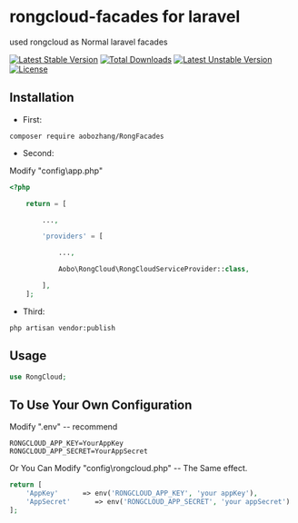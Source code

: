 # rongcloud-facades for laravel
used rongcloud as Normal laravel facades


[![Latest Stable Version](https://poser.pugx.org/aobozhang/rongcloud-facades/v/stable)](https://packagist.org/packages/aobozhang/rongcloud-facades) [![Total Downloads](https://poser.pugx.org/aobozhang/rongcloud-facades/downloads)](https://packagist.org/packages/aobozhang/rongcloud-facades) [![Latest Unstable Version](https://poser.pugx.org/aobozhang/rongcloud-facades/v/unstable)](https://packagist.org/packages/aobozhang/rongcloud-facades) [![License](https://poser.pugx.org/aobozhang/rongcloud-facades/license)](https://packagist.org/packages/aobozhang/rongcloud-facades)


## Installation  

* First:  

```
composer require aobozhang/RongFacades
```

* Second:  

Modify "config\app.php"  

```php
<?php

    return = [

        ...,

        'providers' = [

            ...,

            Aobo\RongCloud\RongCloudServiceProvider::class,

        ],
    ];

```  
* Third:  

```
php artisan vendor:publish
```


## Usage  

```php
use RongCloud;

```  

## To Use Your Own Configuration  

Modify ".env" -- recommend

```
RONGCLOUD_APP_KEY=YourAppKey
RONGCLOUD_APP_SECRET=YourAppSecret
```

Or You Can Modify "config\rongcloud.php" -- The Same effect.

```php
return [
    'AppKey'      => env('RONGCLOUD_APP_KEY', 'your appKey'),
    'AppSecret'      => env('RONGCLOUD_APP_SECRET', 'your appSecret')
];
```  
